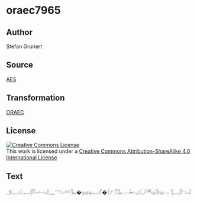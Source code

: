 # oraec7965

## Author

Stefan Grunert

## Source

[AES](https://github.com/simondschweitzer/aes)

## Transformation

[ORAEC](https://oraec.github.io/)

## License

<a rel="license" href="http://creativecommons.org/licenses/by-sa/4.0/"><img alt="Creative Commons License" style="border-width:0" src="https://i.creativecommons.org/l/by-sa/4.0/88x31.png" /></a><br />This work is licensed under a <a rel="license" href="http://creativecommons.org/licenses/by-sa/4.0/">Creative Commons Attribution-ShareAlike 4.0 International License</a>

## Text

𓄂𓂝𓆭𓂝𓋴𓍋𓌡𓏏𓏤𓌂𓈖𓄓𓏏𓎼𓎼𓅓�𓐍𓐍𓐍𓂝𓋾�𓌂𓆎𓎿𓅓𓂋𓇓𓏏𓊒𓇋𓌳𓄪𓐍𓅱𓐍𓂋𓊹𓉻𓋴𓌫𓄤<br>
